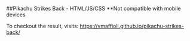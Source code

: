 ##Pikachu Strikes Back - HTML/JS/CSS
**Not compatible with mobile devices

To checkout the result, visits:
https://vmaffioli.github.io/pikachu-strikes-back/
